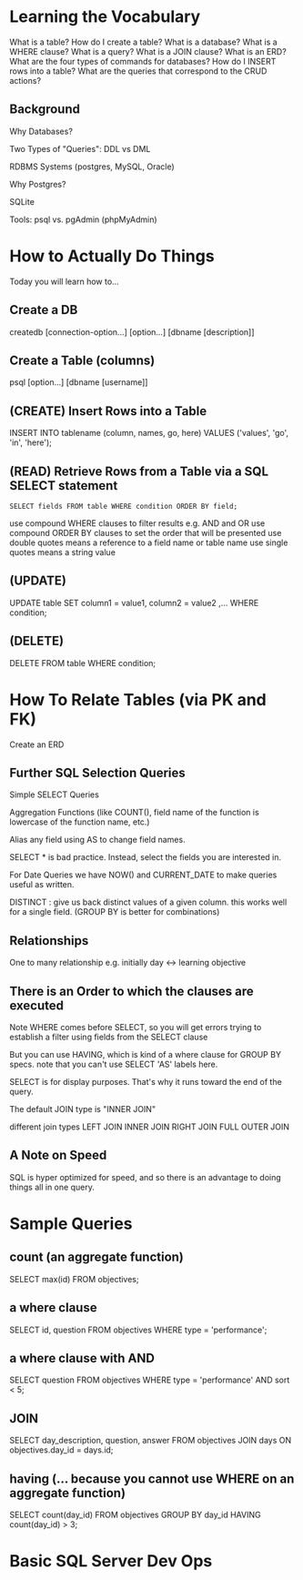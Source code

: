 # Learning the Vocabulary

 What is a table?
 How do I create a table?
 What is a database?
 What is a WHERE clause?
 What is a query?
 What is a JOIN clause?
 What is an ERD?
 What are the four types of commands for databases?
 How do I INSERT rows into a table?
 What are the queries that correspond to the CRUD actions?

## Background

Why Databases?

Two Types of "Queries": DDL vs DML

RDBMS Systems (postgres, MySQL, Oracle)

Why Postgres?

SQLite

Tools: psql vs. pgAdmin (phpMyAdmin)

# How to Actually Do Things

Today you will learn how to...

## Create a DB

createdb [connection-option...] [option...] [dbname [description]]

## Create a Table (columns)

psql [option...] [dbname [username]]

## (CREATE) Insert Rows into a Table 

INSERT INTO tablename (column, names, go, here)
    VALUES ('values', 'go', 'in', 'here');

## (READ) Retrieve Rows from a Table via a SQL SELECT statement

    SELECT fields FROM table WHERE condition ORDER BY field;

use compound WHERE clauses to filter results e.g. AND and OR 
use compound ORDER BY clauses to set the order that will be presented
use double quotes means a reference to a field name or table name
use single quotes means a string value

## (UPDATE)

UPDATE table
SET column1 = value1,
    column2 = value2 ,...
WHERE
	condition;

## (DELETE)

DELETE FROM table WHERE condition;

# How To Relate Tables (via PK and FK)

Create an ERD



## Further SQL Selection Queries

Simple SELECT Queries

Aggregation Functions (like COUNT(), field name of the function is lowercase of the function name, etc.)

Alias any field using AS to change field names.

SELECT * is bad practice. Instead, select the fields you are interested in.

For Date Queries we have NOW() and CURRENT_DATE to make queries useful as written.

DISTINCT : give us back distinct values of a given column. this works well for a single field. (GROUP BY is better for combinations)

## Relationships

One to many relationship e.g. initially  day <-> learning objective

## There is an Order to which the clauses are executed

Note WHERE comes before SELECT, so you will get errors trying to establish a filter using fields from the SELECT clause

But you can use HAVING, which is kind of a where clause for GROUP BY specs. note that you can't use SELECT 'AS' labels here.

SELECT is for display purposes. That's why it runs toward the end of the query.

The default JOIN type is "INNER JOIN"

different join types
LEFT JOIN
INNER JOIN
RIGHT JOIN
FULL OUTER JOIN

## A Note on Speed

SQL is hyper optimized for speed, and so there is an advantage to doing things all in one query.

# Sample Queries

## count (an aggregate function)

SELECT max(id) 
FROM objectives;

## a where clause

SELECT id, question
FROM objectives
WHERE type = 'performance';

## a where clause with AND

SELECT question
FROM objectives
WHERE type = 'performance' AND sort < 5;

## JOIN
SELECT day_description, question, answer
FROM objectives
JOIN days ON objectives.day_id = days.id;

## having (... because you cannot use WHERE on an aggregate function)

SELECT count(day_id) 
FROM objectives 
GROUP BY day_id 
HAVING count(day_id) > 3;

# Basic SQL Server Dev Ops

